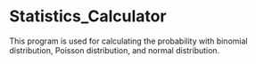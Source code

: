 # Statistics_Calculator
This program is used for calculating the probability with binomial distribution, Poisson distribution, and normal distribution.
